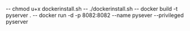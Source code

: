-- chmod u+x dockerinstall.sh
-- ./dockerinstall.sh
-- docker build -t pyserver .
-- docker run -d -p 8082:8082 --name pysever --privileged pyserver

